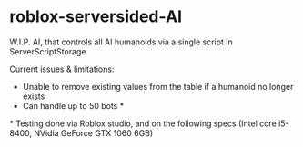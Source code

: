 # roblox-serversided-AI
W.I.P. AI, that controls all AI humanoids via a single script in ServerScriptStorage

Current issues & limitations:
- Unable to remove existing values from the table if a humanoid no longer exists
- Can handle up to 50 bots *

\* Testing done via Roblox studio, and on the following specs (Intel core i5-8400, NVidia GeForce GTX 1060 6GB)
